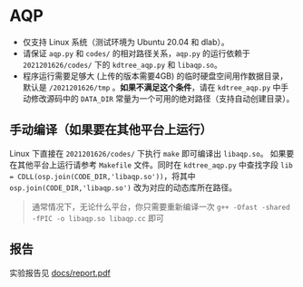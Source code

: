 # AQP

- 仅支持 Linux 系统（测试环境为 Ubuntu 20.04 和 dlab）。
- 请保证 `aqp.py` 和 `codes/` 的相对路径关系，`aqp.py` 的运行依赖于 `2021201626/codes/` 下的 `kdtree_aqp.py` 和 `libaqp.so`。
- 程序运行需要足够大 (上传的版本需要4GB) 的临时硬盘空间用作数据目录，默认是 `/2021201626/tmp` 。**如果不满足这个条件**，请在 `kdtree_aqp.py` 中手动修改源码中的 `DATA_DIR` 常量为一个可用的绝对路径（支持自动创建目录）。

## 手动编译（如果要在其他平台上运行）

Linux 下直接在 `2021201626/codes/` 下执行 `make` 即可编译出 `libaqp.so`。
如果要在其他平台上运行请参考 `Makefile` 文件。同时在 `kdtree_aqp.py` 中查找字段 `lib = CDLL(osp.join(CODE_DIR,'libaqp.so'))`，将其中 `osp.join(CODE_DIR,'libaqp.so')` 改为对应的动态库所在路径。

> 通常情况下，无论什么平台，你只需要重新编译一次 `g++ -Ofast -shared -fPIC -o libaqp.so libaqp.cc` 即可

## 报告

实验报告见 [docs/report.pdf](./docs/report.pdf)